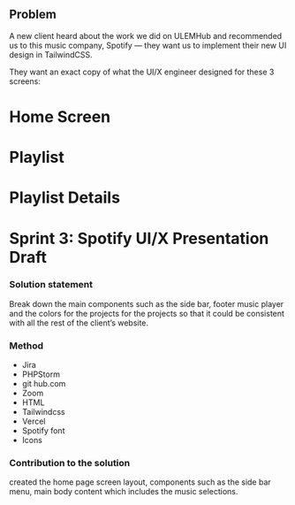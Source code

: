 ## **Problem**
A new client heard about the work we did on ULEMHub and recommended us to this music company, Spotify — they want us to implement their new UI design in TailwindCSS.

They want an exact copy of what the UI/X engineer designed for these 3 screens:

# Home Screen
# Playlist
# Playlist Details

# Sprint 3: Spotify UI/X Presentation Draft


### **Solution statement**
 Break down the main components such as the side bar, footer music player and the colors for the projects for the projects so that it could be consistent with all the rest of the client’s website.




### **Method**


- Jira
- PHPStorm
- git hub.com
- Zoom
- HTML
- Tailwindcss
- Vercel 
- Spotify font
- Icons 

### **Contribution to the solution**
 created the home page screen layout, components such as the side bar menu, main body content which includes the music selections.

